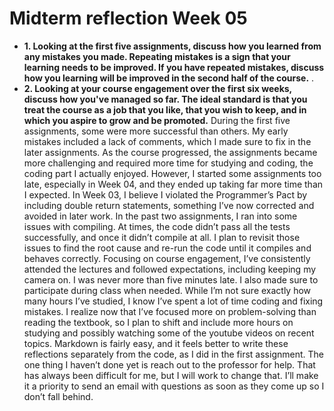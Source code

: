 # Midterm reflection Week 05

* **1. Looking at the first five assignments, discuss how you learned from any mistakes you made. Repeating mistakes is a sign that your learning needs to be improved. If you have repeated mistakes, discuss how you learning will be improved in the second half of the course.** .
* **2. Looking at your course engagement over the first six weeks, discuss how you've managed so far. The ideal standard is that you treat the course as a job that you like, that you wish to keep, and in which you aspire to grow and be promoted.**
During the first five assignments, some were more successful than others. My early mistakes included a lack of comments, which I made sure to fix in the later assignments. As the course progressed, the assignments became more challenging and required more time for studying and coding, the coding part I actually enjoyed. However, I started some assignments too late, especially in Week 04, and they ended up taking far more time than I expected. In Week 03, I believe I violated the Programmer’s Pact by including double return statements, something I’ve now corrected and avoided in later work. In the past two assignments, I ran into some issues with compiling. At times, the code didn’t pass all the tests successfully, and once it didn’t compile at all. I plan to revisit those issues to find the root cause and re-run the code until it compiles and behaves correctly. Focusing on course engagement, I’ve consistently attended the lectures and followed expectations, including keeping my camera on. I was never more than five minutes late. I also made sure to participate during class when needed. While I’m not sure exactly how many hours I’ve studied, I know I’ve spent a lot of time coding and fixing mistakes. I realize now that I’ve focused more on problem-solving than reading the textbook, so I plan to shift and include more hours on studying and possibly watching some of the youtube videos on recent topics. Markdown is fairly easy, and it feels better to write these reflections separately from the code, as I did in the first assignment. The one thing I haven’t done yet is reach out to the professor for help. That has always been difficult for me, but I will work to change that. I’ll make it a priority to send an email with questions as soon as they come up so I don’t fall behind.